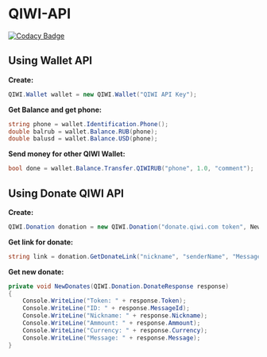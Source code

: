 # QIWI-API

[![Codacy Badge](https://app.codacy.com/project/badge/Grade/ed4b8c515ade49bd8fa5e4932f1eee40)](https://www.codacy.com/gh/Nekiplay/QIWI-API/dashboard?utm_source=github.com&amp;utm_medium=referral&amp;utm_content=Nekiplay/QIWI-API&amp;utm_campaign=Badge_Grade)

## Using Wallet API

**Create:**
```C#
QIWI.Wallet wallet = new QIWI.Wallet("QIWI API Key");
```
**Get Balance and get phone:**
```C#
string phone = wallet.Identification.Phone();
double balrub = wallet.Balance.RUB(phone);
double balusd = wallet.Balance.USD(phone);
```
**Send money for other QIWI Wallet:**
```C#
bool done = wallet.Balance.Transfer.QIWIRUB("phone", 1.0, "comment");
```

## Using Donate QIWI API
**Create:**
```C#
QIWI.Donation donation = new QIWI.Donation("donate.qiwi.com token", NewDonates);
```
**Get link for donate:**
```C#
string link = donation.GetDonateLink("nickname", "senderName", "Message", ammount);
```
**Get new donate:**
```C#
private void NewDonates(QIWI.Donation.DonateResponse response)
{
    Console.WriteLine("Token: " + response.Token);
    Console.WriteLine("ID: " + response.MessageId);
    Console.WriteLine("Nickname: " + response.Nickname);
    Console.WriteLine("Ammount: " + response.Ammount);
    Console.WriteLine("Currency: " + response.Currency);
    Console.WriteLine("Message: " + response.Message);
}
```
